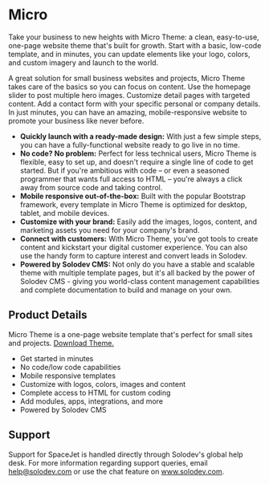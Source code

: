 # Micro

Take your business to new heights with Micro Theme: a clean, easy-to-use, one-page website theme that's built for growth. Start with a basic, low-code template, and in minutes, you can update elements like your logo, colors, and custom imagery and launch to the world. 

A great solution for small business websites and projects, Micro Theme takes care of the basics so you can focus on content. Use the homepage slider to post multiple hero images. Customize detail pages with targeted content. Add a contact form with your specific personal or company details. In just minutes, you can have an amazing, mobile-responsive website to promote your business like never before.

* **Quickly launch with a ready-made design:** With just a few simple steps, you can have a fully-functional website ready to go live in no time.
* **No code? No problem:** Perfect for less technical users, Micro Theme is flexible, easy to set up, and doesn't require a single line of code to get started. But if you're ambitious with code – or even a seasoned programmer that wants full access to HTML – you're always a click away from source code and taking control.
* **Mobile responsive out-of-the-box:** Built with the popular Bootstrap framework, every template in Micro Theme is optimized for desktop, tablet, and mobile devices. 
* **Customize with your brand:** Easily add the images, logos, content, and marketing assets you need for your company's brand.
* **Connect with customers:** With Micro Theme, you've got tools to create content and kickstart your digital customer experience. You can also use the handy form to capture interest and convert leads in Solodev.
* **Powered by Solodev CMS:** Not only do you have a stable and scalable theme with multiple template pages, but it's all backed by the power of Solodev CMS - giving you world-class content management capabilities and complete documentation to build and manage on your own.

## Product Details

Micro Theme is a one-page website template that's perfect for small sites and projects. 
    <a href="https://github.com/solodev/marketplace/raw/master/depot/themes/micro.zip">Download Theme.</a>

* Get started in minutes
* No code/low code capabilities
* Mobile responsive templates
* Customize with logos, colors, images and content
* Complete access to HTML for custom coding
* Add modules, apps, integrations, and more
* Powered by Solodev CMS

## Support

Support for SpaceJet is handled directly through Solodev's global help desk. For more information regarding support queries, email [help@solodev.com](mailto:help@solodev.com) or use the chat feature on <a href="https://www.solodev.com/" target="_blank" rel="noopener noreferrer">www.solodev.com</a>.